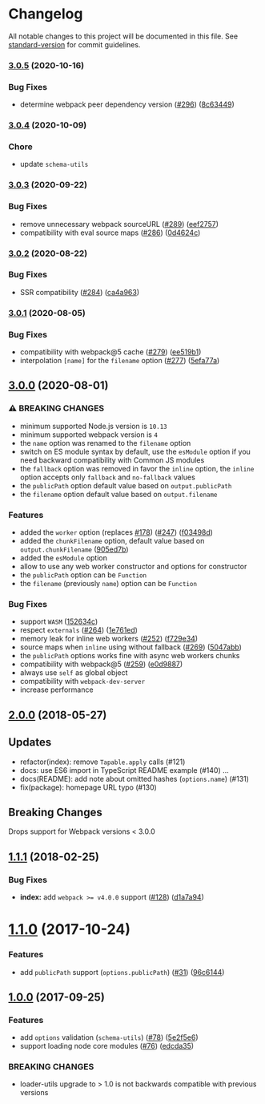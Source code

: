 # Changelog

All notable changes to this project will be documented in this file. See [standard-version](https://github.com/conventional-changelog/standard-version) for commit guidelines.

### [3.0.5](https://github.com/webpack-contrib/worker-loader/compare/v3.0.4...v3.0.5) (2020-10-16)


### Bug Fixes

* determine webpack peer dependency version ([#296](https://github.com/webpack-contrib/worker-loader/issues/296)) ([8c63449](https://github.com/webpack-contrib/worker-loader/commit/8c634495419b4becc32b83e24c21e36ff720a2cd))

### [3.0.4](https://github.com/webpack-contrib/worker-loader/compare/v3.0.3...v3.0.4) (2020-10-09)

### Chore

* update `schema-utils`

### [3.0.3](https://github.com/webpack-contrib/worker-loader/compare/v3.0.2...v3.0.3) (2020-09-22)


### Bug Fixes

* remove unnecessary webpack sourceURL ([#289](https://github.com/webpack-contrib/worker-loader/issues/289)) ([eef2757](https://github.com/webpack-contrib/worker-loader/commit/eef27574160f519c344dfa5fd981b7ac561a8939))
* compatibility with eval source maps ([#286](https://github.com/webpack-contrib/worker-loader/issues/286)) ([0d4624c](https://github.com/webpack-contrib/worker-loader/commit/0d4624c178c426aa97e5175a5f321e43de482c2b))

### [3.0.2](https://github.com/webpack-contrib/worker-loader/compare/v3.0.1...v3.0.2) (2020-08-22)


### Bug Fixes

* SSR compatibility ([#284](https://github.com/webpack-contrib/worker-loader/issues/284)) ([ca4a963](https://github.com/webpack-contrib/worker-loader/commit/ca4a963e93fe5efcdf84cda0dbe571d293f079a5))

### [3.0.1](https://github.com/webpack-contrib/worker-loader/compare/v3.0.0...v3.0.1) (2020-08-05)


### Bug Fixes

* compatibility with webpack@5 cache ([#279](https://github.com/webpack-contrib/worker-loader/issues/279)) ([ee519b1](https://github.com/webpack-contrib/worker-loader/commit/ee519b1d283dbb599385fe2932c99c929b09db36))
* interpolation `[name]` for the `filename` option ([#277](https://github.com/webpack-contrib/worker-loader/issues/277)) ([5efa77a](https://github.com/webpack-contrib/worker-loader/commit/5efa77a64d8fbce123b289461234ac3a8812fb54))

## [3.0.0](https://github.com/webpack-contrib/worker-loader/compare/v2.0.0...v3.0.0) (2020-08-01)


### ⚠ BREAKING CHANGES

* minimum supported Node.js version is `10.13`
* minimum supported webpack version is `4`
* the `name` option was renamed to the `filename` option
* switch on ES module syntax by default, use the `esModule` option if you need backward compatibility with Common JS modules
* the `fallback` option was removed in favor the `inline` option, the `inline` option accepts only `fallback` and `no-fallback` values
* the `publicPath` option default value based on `output.publicPath`
* the `filename` option default value based on `output.filename`


### Features

* added the `worker` option (replaces [#178](https://github.com/webpack-contrib/worker-loader/issues/178)) ([#247](https://github.com/webpack-contrib/worker-loader/issues/247)) ([f03498d](https://github.com/webpack-contrib/worker-loader/commit/f03498d22c6a3737b724c51bdfb56627e33b57b2))
* added the `chunkFilename` option, default value based on `output.chunkFilename` ([905ed7b](https://github.com/webpack-contrib/worker-loader/commit/905ed7b028bbcb646050a1d09096dbe2fc1feb42))
* added the `esModule` option
* allow to use any web worker constructor and options for constructor
* the `publicPath` option can be `Function`
* the `filename` (previously `name`) option can be `Function`


### Bug Fixes

* support `WASM` ([152634c](https://github.com/webpack-contrib/worker-loader/commit/152634c0d8866d248ced3b6e5ac02761c978ae1a))
* respect `externals` ([#264](https://github.com/webpack-contrib/worker-loader/issues/264)) ([1e761ed](https://github.com/webpack-contrib/worker-loader/commit/1e761edcbfc8b214ae3a19f44f401f20ab07b718))
* memory leak for inline web workers ([#252](https://github.com/webpack-contrib/worker-loader/issues/252)) ([f729e34](https://github.com/webpack-contrib/worker-loader/commit/f729e342922180bf3b375a8d2ea6e1b72ca95d74))
* source maps when `inline` using without fallback ([#269](https://github.com/webpack-contrib/worker-loader/issues/269)) ([5047abb](https://github.com/webpack-contrib/worker-loader/commit/5047abb2f9b97ff4706069716df8e718bee9de43))
* the `publicPath` options works fine with async web workers chunks
* compatibility with webpack@5 ([#259](https://github.com/webpack-contrib/worker-loader/issues/259)) ([e0d9887](https://github.com/webpack-contrib/worker-loader/commit/e0d98876c6ee83bc48ea9589b38437590878e9d9))
* always use `self` as global object
* compatibility with `webpack-dev-server`
* increase performance


## [2.0.0](https://github.com/webpack-contrib/worker-loader/compare/v1.1.1...v2.0.0) (2018-05-27)

## Updates

- refactor(index): remove `Tapable.apply` calls (#121)
- docs: use ES6 import in TypeScript README example (#140)  …
- docs(README): add note about omitted hashes (`options.name`) (#131)
- fix(package): homepage URL typo (#130)

## Breaking Changes

Drops support for Webpack versions < 3.0.0

<a name="1.1.1"></a>
## [1.1.1](https://github.com/webpack-contrib/worker-loader/compare/v1.1.0...v1.1.1) (2018-02-25)


### Bug Fixes

* **index:** add `webpack >= v4.0.0` support ([#128](https://github.com/webpack-contrib/worker-loader/issues/128)) ([d1a7a94](https://github.com/webpack-contrib/worker-loader/commit/d1a7a94))



<a name="1.1.0"></a>
# [1.1.0](https://github.com/webpack-contrib/worker-loader/compare/v1.0.0...v1.1.0) (2017-10-24)


### Features

* add `publicPath` support (`options.publicPath`) ([#31](https://github.com/webpack-contrib/worker-loader/issues/31)) ([96c6144](https://github.com/webpack-contrib/worker-loader/commit/96c6144))



<a name="1.0.0"></a>
## [1.0.0](https://github.com/webpack-contrib/worker-loader/compare/v0.8.0...v1.0.0) (2017-09-25)


### Features

* add `options` validation (`schema-utils`) ([#78](https://github.com/webpack-contrib/worker-loader/issues/78)) ([5e2f5e6](https://github.com/webpack-contrib/worker-loader/commit/5e2f5e6))
* support loading node core modules ([#76](https://github.com/webpack-contrib/worker-loader/issues/76)) ([edcda35](https://github.com/webpack-contrib/worker-loader/commit/edcda35))


### BREAKING CHANGES

* loader-utils upgrade to > 1.0 is not backwards
compatible with previous versions
